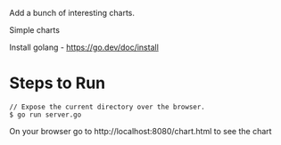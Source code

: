 Add a bunch of interesting charts. 


Simple charts

Install golang - https://go.dev/doc/install
# Steps to Run

```
// Expose the current directory over the browser.
$ go run server.go

```

On your browser go to http://localhost:8080/chart.html to see the chart
